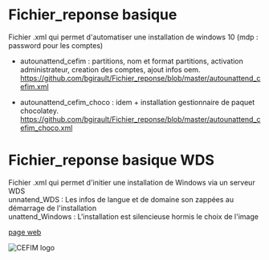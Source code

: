 # Fichier_reponse basique
Fichier .xml qui permet d'automatiser une installation de windows 10 (mdp : password pour les comptes)
- autounattend_cefim : partitions, nom et format partitions, activation administrateur, creation des comptes, ajout infos oem.
<https://github.com/bgirault/Fichier_reponse/blob/master/autounattend_cefim.xml>

- autounattend_cefim_choco : idem + installation gestionnaire de paquet chocolatey.
<https://github.com/bgirault/Fichier_reponse/blob/master/autounattend_cefim_choco.xml>

# Fichier_reponse basique WDS
Fichier .xml qui permet d'initier une installation de Windows via un serveur WDS   
unnatend_WDS : Les infos de langue et de domaine son zappées au démarrage de l'installation  
unattend_Windows : L'installation est silencieuse hormis le choix de l'image


[page web](http://bgirault.github.io/Fichier_reponse/)

![CEFIM logo](http://campus2.cefim-formation.net/main/css/cefim/images/header-logo.png "google logo")
